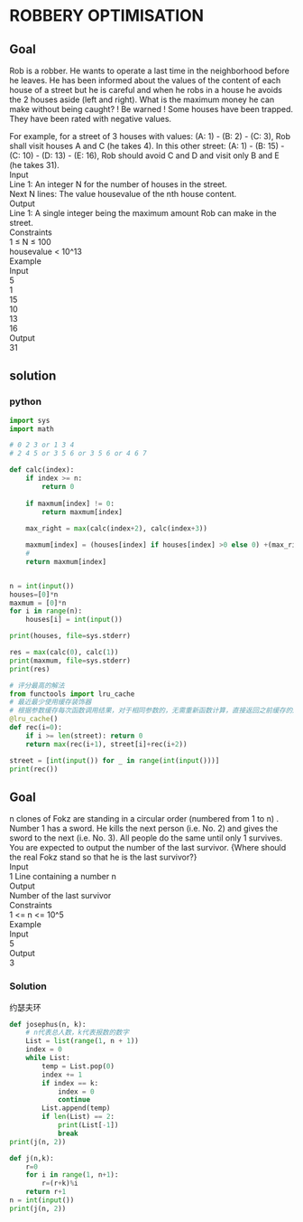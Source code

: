 # ROBBERY OPTIMISATION
## Goal
Rob is a robber. He wants to operate a last time in the neighborhood before he leaves.
He has been informed about the values of the content of each house of a street but he is careful and when he robs in a house he avoids the 2 houses aside (left and right).
What is the maximum money he can make without being caught?
! Be warned ! Some houses have been trapped. They have been rated with negative values.

For example, for a street of 3 houses with values: (A: 1) - (B: 2) - (C: 3), Rob shall visit houses A and C (he takes 4).
In this other street: (A: 1) - (B: 15) - (C: 10) - (D: 13) - (E: 16), Rob should avoid C and D and visit only B and E (he takes 31).  
Input  
Line 1: An integer N for the number of houses in the street.  
Next N lines: The value housevalue of the nth house content.  
Output  
Line 1: A single integer being the maximum amount Rob can make in the street.  
Constraints  
1 ≤ N ≤ 100  
housevalue < 10^13  
Example  
Input  
5  
1  
15  
10  
13  
16  
Output  
31  

## solution

### python
```python
import sys
import math

# 0 2 3 or 1 3 4
# 2 4 5 or 3 5 6 or 3 5 6 or 4 6 7

def calc(index):
    if index >= n:
        return 0
    
    if maxmum[index] != 0:
        return maxmum[index]
    
    max_right = max(calc(index+2), calc(index+3))

    maxmum[index] = (houses[index] if houses[index] >0 else 0) +(max_right if max_right>0 else 0)
    # 
    return maxmum[index]


n = int(input())
houses=[0]*n
maxmum = [0]*n
for i in range(n):
    houses[i] = int(input())

print(houses, file=sys.stderr)

res = max(calc(0), calc(1))
print(maxmum, file=sys.stderr)
print(res)

```

```python
# 评分最高的解法
from functools import lru_cache
# 最近最少使用缓存装饰器
# 根据参数缓存每次函数调用结果，对于相同参数的，无需重新函数计算，直接返回之前缓存的返回值；
@lru_cache()
def rec(i=0):
    if i >= len(street): return 0
    return max(rec(i+1), street[i]+rec(i+2))

street = [int(input()) for _ in range(int(input()))]
print(rec())
```
## Goal
n clones of Fokz are standing in a circular order (numbered from 1 to n) . Number 1 has a sword. He kills the next person (i.e. No. 2) and gives the sword to the next (i.e. No. 3). All people do the same until only 1 survives. You are expected to output the number of the last survivor.
{Where should the real Fokz stand so that he is the last survivor?}  
Input  
1 Line containing a number n  
Output  
Number of the last survivor  
Constraints  
1 <= n <= 10^5  
Example  
Input  
5  
Output  
3  
### Solution
约瑟夫环
```python
def josephus(n, k):
    # n代表总人数，k代表报数的数字
    List = list(range(1, n + 1))
    index = 0
    while List:
        temp = List.pop(0)
        index += 1
        if index == k:
            index = 0
            continue
        List.append(temp)
        if len(List) == 2:
            print(List[-1])
            break
print(j(n, 2))
```

```python
def j(n,k):
    r=0
    for i in range(1, n+1):
        r=(r+k)%i
    return r+1
n = int(input())
print(j(n, 2))
```
